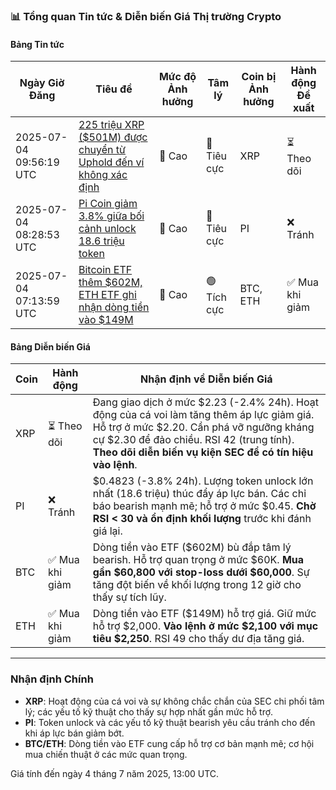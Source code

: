 ### 📊 Tổng quan Tin tức & Diễn biến Giá Thị trường Crypto

#### **Bảng Tin tức**
| Ngày Giờ Đăng       | Tiêu đề                                                                 | Mức độ Ảnh hưởng | Tâm lý | Coin bị Ảnh hưởng | Hành động Đề xuất |
|------------------------|--------------------------------------------------------------------------|--------|-----------|------------------|------------------|
| 2025-07-04 09:56:19 UTC | [225 triệu XRP ($501M) được chuyển từ Uphold đến ví không xác định](https://coinpedia.org/news/crypto-news-today-latest-updates-on-july-4-2025/) | 🚨 Cao | 🔴 Tiêu cực | XRP | ⏳ Theo dõi |
| 2025-07-04 08:28:53 UTC | [Pi Coin giảm 3.8% giữa bối cảnh unlock 18.6 triệu token](https://coinpedia.org/news/crypto-news-today-latest-updates-on-july-4-2025/) | 🚨 Cao | 🔴 Tiêu cực | PI | ❌ Tránh |
| 2025-07-04 07:13:59 UTC | [Bitcoin ETF thêm $602M, ETH ETF ghi nhận dòng tiền vào $149M](https://coinpedia.org/news/crypto-news-today-latest-updates-on-july-4-2025/) | 🚨 Cao | 🟢 Tích cực | BTC, ETH | ✅ Mua khi giảm |

#### **Bảng Diễn biến Giá**
| Coin | Hành động     | Nhận định về Diễn biến Giá |
|------|------------|----------------------|
| XRP  | ⏳ Theo dõi   | Đang giao dịch ở mức $2.23 (-2.4% 24h). Hoạt động của cá voi làm tăng thêm áp lực giảm giá. Hỗ trợ ở mức $2.20. Cần phá vỡ ngưỡng kháng cự $2.30 để đảo chiều. RSI 42 (trung tính). **Theo dõi diễn biến vụ kiện SEC để có tín hiệu vào lệnh**. |
| PI   | ❌ Tránh   | $0.4823 (-3.8% 24h). Lượng token unlock lớn nhất (18.6 triệu) thúc đẩy áp lực bán. Các chỉ báo bearish mạnh mẽ; hỗ trợ ở mức $0.45. **Chờ RSI < 30 và ổn định khối lượng** trước khi đánh giá lại. |
| BTC  | ✅ Mua khi giảm | Dòng tiền vào ETF ($602M) bù đắp tâm lý bearish. Hỗ trợ quan trọng ở mức $60K. **Mua gần $60,800 với stop-loss dưới $60,000**. Sự tăng đột biến về khối lượng trong 12 giờ cho thấy sự tích lũy. |
| ETH  | ✅ Mua khi giảm | Dòng tiền vào ETF ($149M) hỗ trợ giá. Giữ mức hỗ trợ $2,000. **Vào lệnh ở mức $2,100 với mục tiêu $2,250**. RSI 49 cho thấy dư địa tăng giá. |

---
### Nhận định Chính
- **XRP**: Hoạt động của cá voi và sự không chắc chắn của SEC chi phối tâm lý; các yếu tố kỹ thuật cho thấy sự hợp nhất gần mức hỗ trợ.
- **PI**: Token unlock và các yếu tố kỹ thuật bearish yêu cầu tránh cho đến khi áp lực bán giảm bớt.
- **BTC/ETH**: Dòng tiền vào ETF cung cấp hỗ trợ cơ bản mạnh mẽ; cơ hội mua chiến thuật ở các mức quan trọng.

Giá tính đến ngày 4 tháng 7 năm 2025, 13:00 UTC.